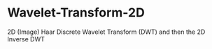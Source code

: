 # Wavelet-Transform-2D
2D (Image) Haar Discrete Wavelet Transform (DWT) and then the 2D Inverse DWT
